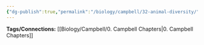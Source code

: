 ```yaml
---
{"dg-publish":true,"permalink":"/biology/campbell/32-animal-diversity/","dgHomeLink":true,"dgPassFrontmatter":true}
---
```


**Tags/Connections:**
[[Biology/Campbell/0. Campbell Chapters|0. Campbell Chapters]]
